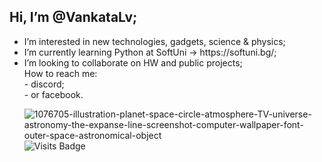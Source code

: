 <h2> Hi, I’m @VankataLv; </h2>
<p><ul>
  <li>I’m interested in new technologies, gadgets, science & physics; <br>   </li>
  <li>I’m currently learning Python at SoftUni -> https://softuni.bg/; <br>  </li> 
  <li>I’m looking to collaborate on HW and public projects; <br>             </li>
How to reach me: <br>
              - discord; <br>
              - or facebook.<br></p>
              
![1076705-illustration-planet-space-circle-atmosphere-TV-universe-astronomy-the-expanse-line-screenshot-computer-wallpaper-font-outer-space-astronomical-object](https://github.com/VankataLv/VankataLv/assets/132002763/096e530e-7c52-4382-ada7-a206d7875843)
![Visits Badge](https://badges.pufler.dev/visits/VankataLv/VankataLv)


